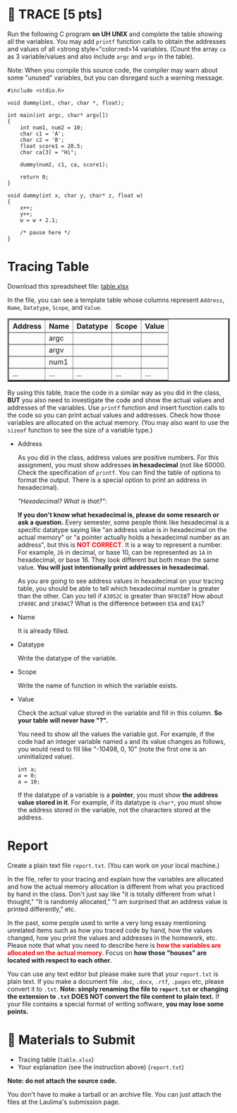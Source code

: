 # 📒 TRACE [5 pts]

Run the following C program **on UH UNIX** and complete the table showing all the variables. You may add `printf` function calls to obtain the addresses and values of all <strong style="color:red>14 variables</strong>.
(Count the array `ca` as 3 variable/values and also include `argc` and `argv` in the table).

Note: When you compile this source code, the compiler may warn about some "unused" variables, but you can disregard such a warning message.

```
#include <stdio.h>

void dummy(int, char, char *, float);

int main(int argc, char* argv[])
{
    int num1, num2 = 10;
    char c1 = 'A';
    char c2 = 'B';
    float score1 = 20.5;
    char ca[3] = "Hi";

    dummy(num2, c1, ca, score1);

    return 0;
}

void dummy(int x, char y, char* z, float w)
{
    x++;
    y++;
    w = w + 2.1;

    /* pause here */
}
```

# Tracing Table

Download this spreadsheet file: [table.xlsx](./table.xlsx)

In the file, you can see a template table whose columns represent `Address`, `Name`, `Datatype`, `Scope`, and `Value`.

<table border="3">
  <thead>
    <th>Address</th>
    <th>Name</th>
    <th>Datatype</th>
    <th>Scope</th>
    <th>Value</th>
  </thead>
  <tbody>
    <tr>
      <td></td>
      <td>argc</td>
      <td></td>
      <td></td>
      <td></td>
    </tr>
    <tr>
      <td></td>
      <td>argv</td>
      <td></td>
      <td></td>
      <td></td>
    </tr>
    <tr>
      <td></td>
      <td>num1</td>
      <td></td>
      <td></td>
      <td></td>
    </tr>
    <tr>
      <td>...</td>
      <td>...</td>
      <td>...</td>
      <td>...</td>
      <td>...</td>
    </tr>
  </tbody>
</table>

<!--
|Address|Name|Datatype|Scope|Value|
|:-:|:-:|:-:|:-:|:-:|
|...|...|...|...|...|
|...|...|...|...|...|
|...|...|...|...|...|
-->

By using this table, trace the code in a similar way as you did in the class, **BUT** you also need to investigate the code and show the actual values and addresses of the variables. Use `printf` function and insert function calls to the code so you can print actual values and addresses. Check how those variables are allocated on the actual memory. (You may also want to use the `sizeof` function to see the size of a variable type.)

- Address

  As you did in the class, address values are positive numbers.
  For this assignment, you must show addresses **in hexadecimal** (not like 60000. Check the specification of `printf`. You can find the table of options to format the output. There is a special option to print an address in hexadecimal).

  _"Hexadecimal? What is that?"_:

  **If you don't know what hexadecimal is, please do some research or ask a question.** Every semester, some people think like hexadecimal is a specific datatype saying like "an address value is in hexadecimal on the actual memory" or "a pointer actually holds a hexadecimal number as an address", but this is <strong style="color:red">NOT CORRECT</strong>. It is a way to represent a number. For example, `26` in decimal, or base 10, can be represented as `1A` in hexadecimal, or base 16. They look different but both mean the same value. **You will just intentionally print addresses in hexadecimal.**

  As you are going to see address values in hexadecimal on your tracing table, you should be able to tell which hexadecimal number is greater than the other. Can you tell if `A3052C` is greater than `9F0CEB`? How about `1FA98C` and `1FA9AC`? What is the difference between `E5A` and `EA1`?

- Name

  It is already filled.

- Datatype

  Write the datatype of the variable.

- Scope

  Write the name of function in which the variable exists.

- Value

  Check the actual value stored in the variable and fill in this column. **So your table will never have "?".**

  You need to show all the values the variable got. For example, if the code had an integer variable named `a` and its value changes as follows, you would need to fill like "-10498, 0, 10" (note the first one is an uninitialized value).
  ```
  int a;
  a = 0;
  a = 10;
  ```

  If the datatype of a variable is a **pointer**, you must show **the address value stored in it**. For example, if its datatype is `char*`, you must show the address stored in the variable, not the characters stored at the address.

# Report

Create a plain text file `report.txt`. (You can work on your local machine.)

In the file, refer to your tracing and explain how the variables are allocated and how the actual memory allocation is different from what you practiced by hand in the class. Don't just say like "it is totally different from what I thought," "It is randomly allocated," "I am surprised that an address value is printed differently," etc.

In the past, some people used to write a very long essay mentioning unrelated items such as how you traced code by hand, how the values changed, how you print the values and addresses in the homework, etc. Please note that what you need to describe here is <strong style="color:red">how the variables are allocated on the actual memory.</strong> Focus on **how those "houses" are located with respect to each other**.

You can use any text editor but please make sure that your `report.txt` is plain text. If you make a document file `.doc`, `.docx`, `.rtf`, `.pages` etc, please convert it to `.txt`. **Note: simply renaming the file to `report.txt` or changing the extension to `.txt` DOES NOT convert the file content to plain text.** If your file contains a special format of writing software, **you may lose some points.**

# 📮 Materials to Submit

- Tracing table (`table.xlsx`)
- Your explanation (see the instruction above) (`report.txt`)

**Note: do not attach the source code.**

You don't have to make a tarball or an archive file.
You can just attach the files at the Laulima's submission page.
